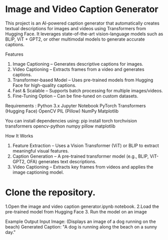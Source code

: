 # Image and Video Caption Generator

This project is an AI-powered caption generator that automatically creates textual descriptions for images and videos using Transformers from Hugging Face. It leverages state-of-the-art vision-language models such as BLIP, ViT + GPT2, or other multimodal models to generate accurate captions.

Features
1. Image Captioning – Generates descriptive captions for images.
2. Video Captioning – Extracts frames from a video and generates captions.
3. Transformer-based Model – Uses pre-trained models from Hugging Face for high-quality captions.
4. Fast & Scalable – Supports batch processing for multiple images/videos.
5. Fine-Tuning Option – Can be fine-tuned on custom datasets.

Requirements :
Python 3.x
Jupyter Notebook
PyTorch
Transformers (Hugging Face)
OpenCV
PIL (Pillow)
NumPy
Matplotlib

You can install dependencies using:
pip install torch torchvision transformers opencv-python numpy pillow matplotlib


How It Works
1. Feature Extraction – Uses a Vision Transformer (ViT) or BLIP to extract meaningful visual features.
2. Caption Generation – A pre-trained transformer model (e.g., BLIP, ViT-GPT2, OFA) generates text descriptions.
3. Video Captioning – Extracts key frames from videos and applies the image captioning model.

# Clone the repository.

1.Open the image and video caption generator.ipynb notebook.
2.Load the pre-trained model from Hugging Face
3. Run the model on an image


Example Output
  Input Image:
  (Displays an image of a dog running on the beach)
  Generated Caption:
  "A dog is running along the beach on a sunny day."
